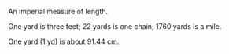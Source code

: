 An imperial measure of length.

One yard is three feet; 22 yards is one chain; 1760 yards is a mile.

One yard (1 yd) is about 91.44 cm.

